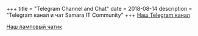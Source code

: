 +++
title = "Telegram Channel and Chat"
date = 2018-08-14
description = "Telegram канал и чат Samara IT Community"
+++
[Наш Telegram канал](https://t.me/Samara_IT_Community)
<!-- more -->
[Наш ламповый чатик](https://t.me/joinchat/AD6bskNv27amPmPQEH0Qug)
